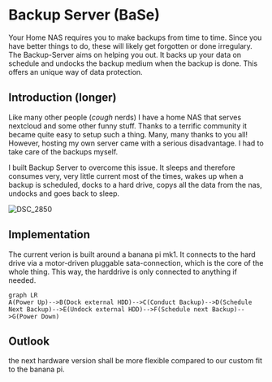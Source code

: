 # Backup Server (BaSe)

Your Home NAS requires you to make backups from time to time. Since you have better things to do, these will likely get forgotten or done irregulary. The Backup-Server aims on helping you out. It backs up your data on schedule and undocks the backup medium when the backup is done. This offers an unique way of data protection.

## Introduction (longer)

Like many other people (*cough* nerds) I have a home NAS that serves nextcloud and some other funny stuff. Thanks to a terrific community it became quite easy to setup such a thing. Many, many thanks to you all!
However, hosting my own server came with a serious disadvantage. I had to take care of the backups myself.

I built Backup Server to overcome this issue. It sleeps and therefore consumes very, very little current most of the times, wakes up when a backup is scheduled, docks to a hard drive, copys all the data from the nas, undocks and goes back to sleep.

![DSC_2850](https://user-images.githubusercontent.com/78823900/162040140-1e8a5682-57b0-4964-a615-d13775d683e0.JPG)

## Implementation

The current verion is built around a banana pi mk1. It connects to the hard drive via a motor-driven pluggable sata-connection, which is the core of the whole thing. This way, the harddrive is only connected to anything if needed.

```mermaid
graph LR
A(Power Up)-->B(Dock external HDD)-->C(Conduct Backup)-->D(Schedule Next Backup)-->E(Undock external HDD)-->F(Schedule next Backup)-->G(Power Down)
```

## Outlook

the next hardware version shall be more flexible compared to our custom fit to the banana pi.
